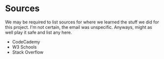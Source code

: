 # Sources
We may be required to list sources for where we learned the stuff we did for this project. I'm not certain, the email was unspecific. Anyways, might as well play it safe and list any here.

* CodeCademy
* W3 Schools
* Stack Overflow
